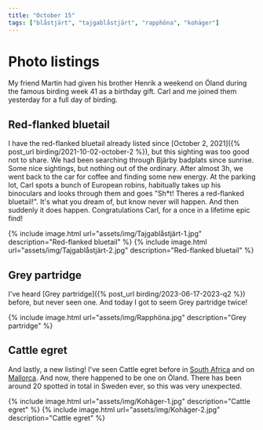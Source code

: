 ```yaml
---
title: "October 15"
tags: ["blåstjärt", "tajgablåstjärt", "rapphöna", "kohäger"]
---
```

# Photo listings
My friend Martin had given his brother Henrik a weekend on Öland during the
famous birding week 41 as a birthday gift. Carl and me joined them yesterday for
a full day of birding.

## Red-flanked bluetail
I have the red-flanked bluetail already listed since [October 2, 2021]({% post_url birding/2021-10-02-october-2 %}),
but this sighting was too good not to share. We had been searching through
Bjärby badplats since sunrise. Some nice sightings, but nothing out of the
ordinary. After almost 3h, we went back to the car for coffee and finding some
new energy. At the parking lot, Carl spots a bunch of European robins,
habitually takes up his binoculars and looks through them and goes "Sh\*t! Theres
a red-flanked bluetail!". It's what you dream of, but know never will happen.
And then suddenly it does happen. Congratulations Carl, for a once in a lifetime
epic find!

{% include image.html url="assets/img/Tajgablåstjärt-1.jpg" description="Red-flanked bluetail" %}
{% include image.html url="assets/img/Tajgablåstjärt-2.jpg" description="Red-flanked bluetail" %}

## Grey partridge
I've heard [Grey partridge]({% post_url birding/2023-06-17-2023-q2 %}) before,
but never seen one. And today I got to seem Grey partridge twice!

{% include image.html url="assets/img/Rapphöna.jpg" description="Grey partridge" %}

## Cattle egret
And lastly, a new listing! I've seen Cattle egret before in [South Africa](https://macaulaylibrary.org/asset/502367031)
and on [Mallorca](https://macaulaylibrary.org/asset/556415881). And now, there
happened to be one on Öland. There has been around 20 spotted in total in Sweden
ever, so this was very unexpected.

{% include image.html url="assets/img/Kohäger-1.jpg" description="Cattle egret" %}
{% include image.html url="assets/img/Kohäger-2.jpg" description="Cattle egret" %}
